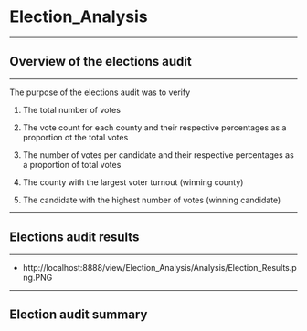 # Election_Analysis
---
## Overview of the elections audit
---

The purpose of the elections audit was to verify
  
  1. The total number of votes
  
  2. The vote count for each county and their respective percentages as a proportion ot the total votes
  
  3. The number of votes per candidate and their respective percentages as a proportion of total votes 
  
  4. The county with the largest voter turnout (winning county)
  
  5. The candidate with the highest number of votes (winning candidate)


---
## Elections audit results
---

  - http://localhost:8888/view/Election_Analysis/Analysis/Election_Results.png.PNG



---
## Election audit summary



